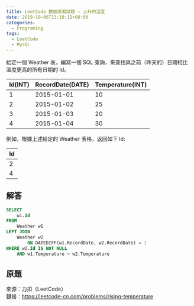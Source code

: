 ```yaml
---
title: LeetCode 數據庫面試題 – 上升的溫度
date: 2019-10-06T13:10:12+00:00
categories:
  - Programing
tags:
  - LeetCode
  - MySQL
---
```


給定一個 Weather 表，編寫一個 SQL 查詢，來查找與之前（昨天的）日期相比溫度更高的所有日期的 Id。

<!--more-->

| Id(INT) | RecordDate(DATE) | Temperature(INT) |
| ------- | ---------------- | ---------------- |
| 1       | 2015-01-01       | 10               |
| 2       | 2015-01-02       | 25               |
| 3       | 2015-01-03       | 20               |
| 4       | 2015-01-04       | 30               |

例如，根據上述給定的 Weather 表格，返回如下 Id:

| Id |
| -- |
| 2  |
| 4  |

## 解答

```sql
SELECT
    w1.Id
FROM
    Weather w1
LEFT JOIN
    Weather w2
        ON DATEDIFF(w1.RecordDate, w2.RecordDate) = 1
WHERE w2.Id IS NOT NULL 
    AND w1.Temperature > w2.Temperature
```

## 原題

來源：力扣（LeetCode）  
鏈接：<https://leetcode-cn.com/problems/rising-temperature>
